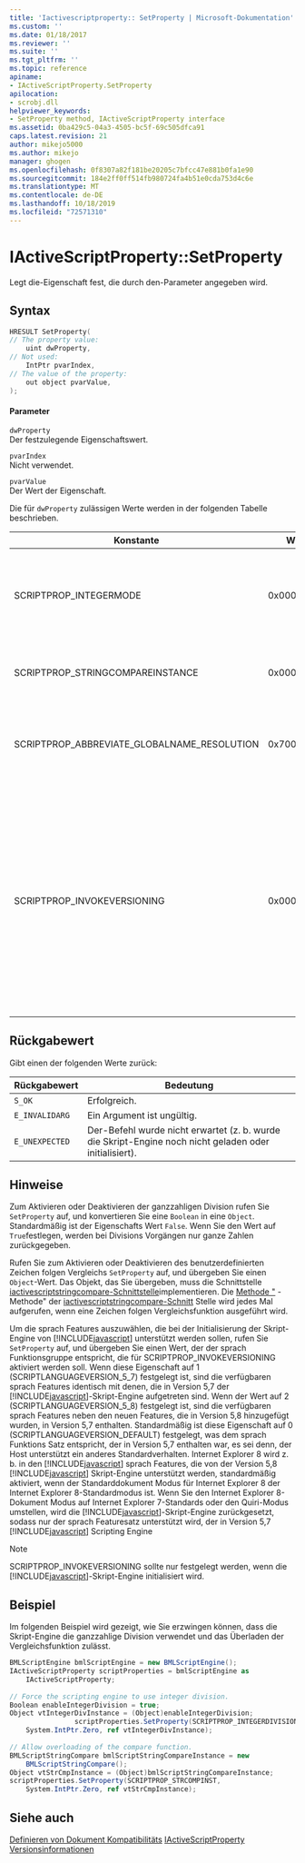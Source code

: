 ```yaml
---
title: 'Iactivescriptproperty:: SetProperty | Microsoft-Dokumentation'
ms.custom: ''
ms.date: 01/18/2017
ms.reviewer: ''
ms.suite: ''
ms.tgt_pltfrm: ''
ms.topic: reference
apiname:
- IActiveScriptProperty.SetProperty
apilocation:
- scrobj.dll
helpviewer_keywords:
- SetProperty method, IActiveScriptProperty interface
ms.assetid: 0ba429c5-04a3-4505-bc5f-69c505dfca91
caps.latest.revision: 21
author: mikejo5000
ms.author: mikejo
manager: ghogen
ms.openlocfilehash: 0f8307a82f181be20205c7bfcc47e881b0fa1e90
ms.sourcegitcommit: 184e2ff0ff514fb980724fa4b51e0cda753d4c6e
ms.translationtype: MT
ms.contentlocale: de-DE
ms.lasthandoff: 10/18/2019
ms.locfileid: "72571310"
---
```

# <a name="iactivescriptpropertysetproperty"></a>IActiveScriptProperty::SetProperty
Legt die-Eigenschaft fest, die durch den-Parameter angegeben wird.  
  
## <a name="syntax"></a>Syntax  
  
```cpp
HRESULT SetProperty(  
// The property value:  
    uint dwProperty,    
// Not used:   
    IntPtr pvarIndex,    
// The value of the property:   
    out object pvarValue,    
);  
```  
  
#### <a name="parameters"></a>Parameter  
 `dwProperty`  
 Der festzulegende Eigenschaftswert.  
  
 `pvarIndex`  
 Nicht verwendet.  
  
 `pvarValue`  
 Der Wert der Eigenschaft.  
  
 Die für `dwProperty` zulässigen Werte werden in der folgenden Tabelle beschrieben.  
  
|Konstante|Wert|Bedeutung|  
|--------------|-----------|-------------|  
|SCRIPTPROP_INTEGERMODE|0x00003000|Erzwingt das Aufteilen der Skript-Engine im ganzzahligen Modus anstelle des Gleit Komma Modus. Der Standardwert ist `False`.|  
|SCRIPTPROP_STRINGCOMPAREINSTANCE|0x00003001|Ermöglicht das Ersetzen der Zeichen folgen Vergleichsfunktion der Skript-Engine.|  
|SCRIPTPROP_ABBREVIATE_GLOBALNAME_RESOLUTION|0x70000002|Teilt der Skript-Engine mit, dass keine anderen Skript-Engines vorhanden sind, um zum globalen Objekt beizutragen.|  
|SCRIPTPROP_INVOKEVERSIONING|0x00004000|Erzwingt, dass die [!INCLUDE[javascript](../../javascript/includes/javascript-md.md)] Skript-Engine eine Reihe von sprach Features auswählen muss, die unterstützt werden sollen. Der Standardsatz von sprach Features, die von der [!INCLUDE[javascript](../../javascript/includes/javascript-md.md)] Skript-Engine unterstützt werden, entspricht dem sprach Featuresatz, der in Version 5,7 des [!INCLUDE[javascript](../../javascript/includes/javascript-md.md)] Scripting Engine enthalten war.|  
  
## <a name="return-value"></a>Rückgabewert  
 Gibt einen der folgenden Werte zurück:  
  
|Rückgabewert|Bedeutung|  
|------------------|-------------|  
|`S_OK`|Erfolgreich.|  
|`E_INVALIDARG`|Ein Argument ist ungültig.|  
|`E_UNEXPECTED`|Der-Befehl wurde nicht erwartet (z. b. wurde die Skript-Engine noch nicht geladen oder initialisiert).|  
  
## <a name="remarks"></a>Hinweise  
 Zum Aktivieren oder Deaktivieren der ganzzahligen Division rufen Sie `SetProperty` auf, und konvertieren Sie eine `Boolean` in eine `Object`. Standardmäßig ist der Eigenschafts Wert `False`. Wenn Sie den Wert auf `True`festlegen, werden bei Divisions Vorgängen nur ganze Zahlen zurückgegeben.  
  
 Rufen Sie zum Aktivieren oder Deaktivieren des benutzerdefinierten Zeichen folgen Vergleichs `SetProperty` auf, und übergeben Sie einen `Object`-Wert. Das Objekt, das Sie übergeben, muss die Schnittstelle [iactivescriptstringcompare-Schnittstelle](../../winscript/reference/iactivescriptstringcompare-interface.md)implementieren. Die [Methode "](../../winscript/reference/iactivescriptstringcompare-strcomp.md) -Methode" der [iactivescriptstringcompare-Schnitt](../../winscript/reference/iactivescriptstringcompare-interface.md) Stelle wird jedes Mal aufgerufen, wenn eine Zeichen folgen Vergleichsfunktion ausgeführt wird.  
  
 Um die sprach Features auszuwählen, die bei der Initialisierung der Skript-Engine von [!INCLUDE[javascript](../../javascript/includes/javascript-md.md)] unterstützt werden sollen, rufen Sie `SetProperty` auf, und übergeben Sie einen Wert, der der sprach Funktionsgruppe entspricht, die für SCRIPTPROP_INVOKEVERSIONING aktiviert werden soll. Wenn diese Eigenschaft auf 1 (SCRIPTLANGUAGEVERSION_5_7) festgelegt ist, sind die verfügbaren sprach Features identisch mit denen, die in Version 5,7 der [!INCLUDE[javascript](../../javascript/includes/javascript-md.md)]-Skript-Engine aufgetreten sind. Wenn der Wert auf 2 (SCRIPTLANGUAGEVERSION_5_8) festgelegt ist, sind die verfügbaren sprach Features neben den neuen Features, die in Version 5,8 hinzugefügt wurden, in Version 5,7 enthalten. Standardmäßig ist diese Eigenschaft auf 0 (SCRIPTLANGUAGEVERSION_DEFAULT) festgelegt, was dem sprach Funktions Satz entspricht, der in Version 5,7 enthalten war, es sei denn, der Host unterstützt ein anderes Standardverhalten. Internet Explorer 8 wird z. b. in den [!INCLUDE[javascript](../../javascript/includes/javascript-md.md)] sprach Features, die von der Version 5,8 [!INCLUDE[javascript](../../javascript/includes/javascript-md.md)] Skript-Engine unterstützt werden, standardmäßig aktiviert, wenn der Standarddokument Modus für Internet Explorer 8 der Internet Explorer 8-Standardmodus ist. Wenn Sie den Internet Explorer 8-Dokument Modus auf Internet Explorer 7-Standards oder den Quiri-Modus umstellen, wird die [!INCLUDE[javascript](../../javascript/includes/javascript-md.md)]-Skript-Engine zurückgesetzt, sodass nur der sprach Featuresatz unterstützt wird, der in Version 5,7 [!INCLUDE[javascript](../../javascript/includes/javascript-md.md)] Scripting Engine  
  
> [!NOTE]
> SCRIPTPROP_INVOKEVERSIONING sollte nur festgelegt werden, wenn die [!INCLUDE[javascript](../../javascript/includes/javascript-md.md)]-Skript-Engine initialisiert wird.  
  
## <a name="example"></a>Beispiel  
 Im folgenden Beispiel wird gezeigt, wie Sie erzwingen können, dass die Skript-Engine die ganzzahlige Division verwendet und das Überladen der Vergleichsfunktion zulässt.  
  
```c#  
BMLScriptEngine bmlScriptEngine = new BMLScriptEngine();  
IActiveScriptProperty scriptProperties = bmlScriptEngine as   
    IActiveScriptProperty;  
  
// Force the scripting engine to use integer division.  
Boolean enableIntegerDivision = true;  
Object vtIntegerDivInstance = (Object)enableIntegerDivision;  
                scriptProperties.SetProperty(SCRIPTPROP_INTEGERDIVISION,   
    System.IntPtr.Zero, ref vtIntegerDivInstance);  
  
// Allow overloading of the compare function.  
BMLScriptStringCompare bmlScriptStringCompareInstance = new   
    BMLScriptStringCompare();  
Object vtStrCmpInstance = (Object)bmlScriptStringCompareInstance;  
scriptProperties.SetProperty(SCRIPTPROP_STRCOMPINST,   
    System.IntPtr.Zero, ref vtStrCmpInstance);  
```  
  
## <a name="see-also"></a>Siehe auch  
 [Definieren von Dokument Kompatibilitäts](https://docs.microsoft.com/previous-versions/windows/internet-explorer/ie-developer/compatibility/cc288325(v=vs.85))   
 [IActiveScriptProperty](../../winscript/reference/iactivescriptproperty.md)   
 [Versionsinformationen](../../javascript/reference/javascript-version-information.md)